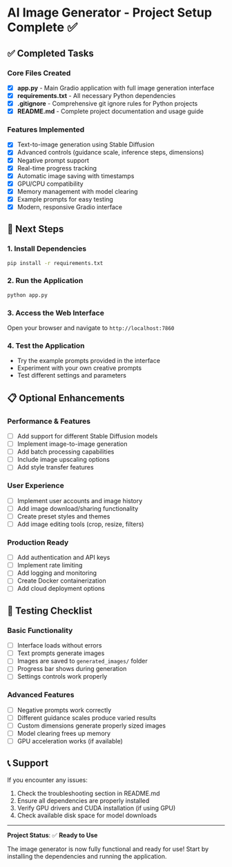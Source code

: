 # AI Image Generator - Project Setup Complete ✅

## ✅ Completed Tasks

### Core Files Created
- [x] **app.py** - Main Gradio application with full image generation interface
- [x] **requirements.txt** - All necessary Python dependencies
- [x] **.gitignore** - Comprehensive git ignore rules for Python projects
- [x] **README.md** - Complete project documentation and usage guide

### Features Implemented
- [x] Text-to-image generation using Stable Diffusion
- [x] Advanced controls (guidance scale, inference steps, dimensions)
- [x] Negative prompt support
- [x] Real-time progress tracking
- [x] Automatic image saving with timestamps
- [x] GPU/CPU compatibility
- [x] Memory management with model clearing
- [x] Example prompts for easy testing
- [x] Modern, responsive Gradio interface

## 🚀 Next Steps

### 1. Install Dependencies
```bash
pip install -r requirements.txt
```

### 2. Run the Application
```bash
python app.py
```

### 3. Access the Web Interface
Open your browser and navigate to `http://localhost:7860`

### 4. Test the Application
- Try the example prompts provided in the interface
- Experiment with your own creative prompts
- Test different settings and parameters

## 📋 Optional Enhancements

### Performance & Features
- [ ] Add support for different Stable Diffusion models
- [ ] Implement image-to-image generation
- [ ] Add batch processing capabilities
- [ ] Include image upscaling options
- [ ] Add style transfer features

### User Experience
- [ ] Implement user accounts and image history
- [ ] Add image download/sharing functionality
- [ ] Create preset styles and themes
- [ ] Add image editing tools (crop, resize, filters)

### Production Ready
- [ ] Add authentication and API keys
- [ ] Implement rate limiting
- [ ] Add logging and monitoring
- [ ] Create Docker containerization
- [ ] Add cloud deployment options

## 🧪 Testing Checklist

### Basic Functionality
- [ ] Interface loads without errors
- [ ] Text prompts generate images
- [ ] Images are saved to `generated_images/` folder
- [ ] Progress bar shows during generation
- [ ] Settings controls work properly

### Advanced Features
- [ ] Negative prompts work correctly
- [ ] Different guidance scales produce varied results
- [ ] Custom dimensions generate properly sized images
- [ ] Model clearing frees up memory
- [ ] GPU acceleration works (if available)

## 📞 Support

If you encounter any issues:
1. Check the troubleshooting section in README.md
2. Ensure all dependencies are properly installed
3. Verify GPU drivers and CUDA installation (if using GPU)
4. Check available disk space for model downloads

---

**Project Status**: ✅ **Ready to Use**

The image generator is now fully functional and ready for use! Start by installing the dependencies and running the application.
